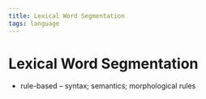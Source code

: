 ```yaml
---
title: Lexical Word Segmentation
tags: language
---
```


# Lexical Word Segmentation
- rule-based – syntax; semantics; morphological rules







































